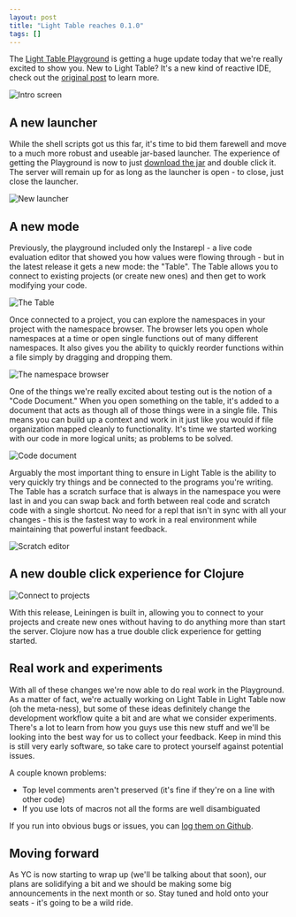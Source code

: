 ```yaml
---
layout: post
title: "Light Table reaches 0.1.0"
tags: []
---
```


The [Light Table Playground][ltp] is getting a huge update today that we're really excited to show you. New to Light Table? It's a new kind of reactive IDE, check out the [original post][lt] to learn more.

![Intro screen](/images/lightable/intro.png)

## A new launcher
While the shell scripts got us this far, it's time to bid them farewell and move to a much more robust and useable jar-based launcher. The experience of getting the Playground is now to just [download the jar][ltp] and double click it. The server will remain up for as long as the launcher is open - to close, just close the launcher.

![New launcher](/images/lightable/launcher.png)

## A new mode
Previously, the playground included only the Instarepl - a live code evaluation editor that showed you how values were flowing through - but in the latest release it gets a new mode: the "Table". The Table allows you to connect to existing projects (or create new ones) and then get to work modifying your code.

![The Table](/images/lightable/table.png)

Once connected to a project, you can explore the namespaces in your project with the namespace browser. The browser lets you open whole namespaces at a time or open single functions out of many different namespaces. It also gives you the ability to quickly reorder functions within a file simply by dragging and dropping them.

![The namespace browser](/images/lightable/nsbrowser.png)

One of the things we're really excited about testing out is the notion of a "Code Document." When you open something on the table, it's added to a document that acts as though all of those things were in a single file. This means you can build up a context and work in it just like you would if file organization mapped cleanly to functionality. It's time we started working with our code in more logical units; as problems to be solved.

![Code document](/images/lightable/codedocument.png)

Arguably the most important thing to ensure in Light Table is the ability to very quickly try things and be connected to the programs you're writing. The Table has a scratch surface that is always in the namespace you were last in and you can swap back and forth between real code and scratch code with a single shortcut. No need for a repl that isn't in sync with all your changes - this is the fastest way to work in a real environment while maintaining that powerful instant feedback.

![Scratch editor](/images/lightable/scratch.png)

## A new double click experience for Clojure

![Connect to projects](/images/lightable/projects.png)

With this release, Leiningen is built in, allowing you to connect to your projects and create new ones without having to do anything more than start the server. Clojure now has a true double click experience for getting started.

## Real work and experiments

With all of these changes we're now able to do real work in the Playground. As a matter of fact, we're actually working on Light Table in Light Table now (oh the meta-ness), but some of these ideas definitely change the development workflow quite a bit and are what we consider experiments. There's a lot to learn from how you guys use this new stuff and we'll be looking into the best way for us to collect your feedback. Keep in mind this is still very early software, so take care to protect yourself against potential issues.

A couple known problems:

* Top level comments aren't preserved (it's fine if they're on a line with other code)
* If you use lots of macros not all the forms are well disambiguated

If you run into obvious bugs or issues, you can [log them on Github][ltgh].

## Moving forward

As YC is now starting to wrap up (we'll be talking about that soon), our plans are solidifying a bit and we should be making some big announcements in the next month or so. Stay tuned and hold onto your seats - it's going to be a wild ride.

[ltp]: http://www.lighttable.com
[ltgh]: https://github.com/Kodowa/Light-Table-Playground/issues
[lt]: http://www.chris-granger.com/2012/04/12/light-table---a-new-ide-concept/
